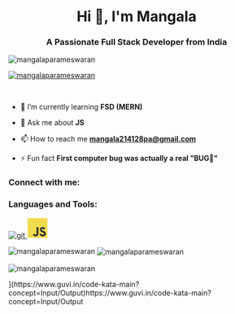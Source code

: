 <h1 align="center">Hi 👋, I'm Mangala</h1>
<h3 align="center">A Passionate Full Stack Developer from India</h3>

<p align="left"> <img src="https://komarev.com/ghpvc/?username=mangalaparameswaran&label=Profile%20views&color=0e75b6&style=flat" alt="mangalaparameswaran" /> </p>

<p align="left"> <a href="https://github.com/ryo-ma/github-profile-trophy"><img src="https://github-profile-trophy.vercel.app/?username=mangalaparameswaran" alt="mangalaparameswaran" /></a> </p>

<p align="left"> <a href="https://twitter.com/" target="blank"><img src="https://img.shields.io/twitter/follow/?logo=twitter&style=for-the-badge" alt="" /></a> </p>

- 🌱 I’m currently learning **FSD (MERN)**

- 💬 Ask me about **JS**

- 📫 How to reach me **mangala214128pa@gmail.com**

- ⚡ Fun fact **First computer bug was actually a real "BUG🐞"**

<h3 align="left">Connect with me:</h3>
<p align="left">
</p>

<h3 align="left">Languages and Tools:</h3>
<p align="left"> <a href="https://git-scm.com/" target="_blank" rel="noreferrer"> <img src="https://www.vectorlogo.zone/logos/git-scm/git-scm-icon.svg" alt="git" width="40" height="40"/> </a> <a href="https://developer.mozilla.org/en-US/docs/Web/JavaScript" target="_blank" rel="noreferrer"> <img src="https://raw.githubusercontent.com/devicons/devicon/master/icons/javascript/javascript-original.svg" alt="javascript" width="40" height="40"/> </a> </p>

<p><img align="left" src="https://github-readme-stats.vercel.app/api/top-langs?username=mangalaparameswaran&show_icons=true&locale=en&layout=compact" alt="mangalaparameswaran" /></p>

<p>&nbsp;<img align="center" src="https://github-readme-stats.vercel.app/api?username=mangalaparameswaran&show_icons=true&locale=en" alt="mangalaparameswaran" /></p>

<p><img align="center" src="https://github-readme-streak-stats.herokuapp.com/?user=mangalaparameswaran&" alt="mangalaparameswaran" /></p>
](https://www.guvi.in/code-kata-main?concept=Input/Output)https://www.guvi.in/code-kata-main?concept=Input/Output
